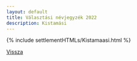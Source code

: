 ```yaml
---
layout: default
title: Választási névjegyzék 2022
description: Kistamási
---
```


{% include settlementHTMLs/Kistamaasi.html %}

[Vissza](./)